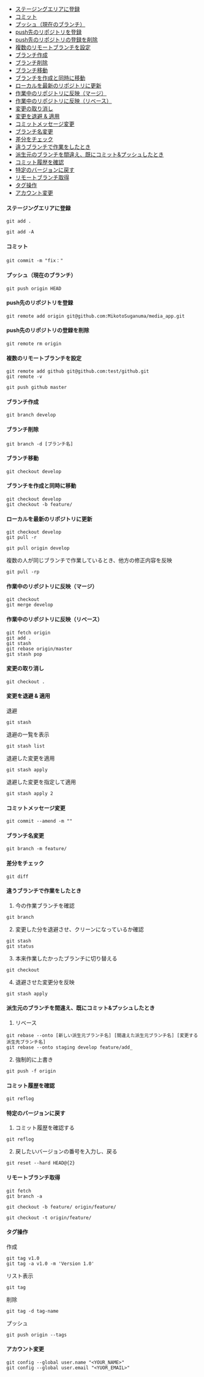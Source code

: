 - [ステージングエリアに登録](#ステージングエリアに登録)
- [コミット](#コミット)
- [プッシュ（現在のブランチ）](#プッシュ現在のブランチ)
- [push先のリポジトリを登録](#push先のリポジトリを登録)
- [push先のリポジトリの登録を削除](#push先のリポジトリの登録を削除)
- [複数のリモートブランチを設定](#複数のリモートブランチを設定)
- [ブランチ作成](#ブランチ作成)
- [ブランチ削除](#ブランチ削除)
- [ブランチ移動](#ブランチ移動)
- [ブランチを作成と同時に移動](#ブランチを作成と同時に移動)
- [ローカルを最新のリポジトリに更新](#ローカルを最新のリポジトリに更新)
- [作業中のリポジトリに反映（マージ）](#作業中のリポジトリに反映マージ)
- [作業中のリポジトリに反映（リベース）](#作業中のリポジトリに反映リベース)
- [変更の取り消し](#変更の取り消し)
- [変更を退避 & 適用](#変更を退避--適用)
- [コミットメッセージ変更](#コミットメッセージ変更)
- [ブランチ名変更](#ブランチ名変更)
- [差分をチェック](#差分をチェック)
- [違うブランチで作業をしたとき](#違うブランチで作業をしたとき)
- [派生元のブランチを間違え、既にコミット&プッシュしたとき](#派生元のブランチを間違え既にコミットプッシュしたとき)
- [コミット履歴を確認](#コミット履歴を確認)
- [特定のバージョンに戻す](#特定のバージョンに戻す)
- [リモートブランチ取得](#リモートブランチ取得)
- [タグ操作](#タグ操作)
- [アカウント変更](#アカウント変更)

#### ステージングエリアに登録
```
git add .
```
```
git add -A
```

#### コミット
```
git commit -m "fix："
```

#### プッシュ（現在のブランチ）
```
git push origin HEAD
```

#### push先のリポジトリを登録
```
git remote add origin git@github.com:MikotoSuganuma/media_app.git
```

#### push先のリポジトリの登録を削除
```
git remote rm origin
```

#### 複数のリモートブランチを設定
```
git remote add github git@github.com:test/github.git
git remote -v
```

```
git push github master
```

#### ブランチ作成
```
git branch develop
```

#### ブランチ削除
```
git branch -d [ブランチ名]
```

#### ブランチ移動
```
git checkout develop
```

#### ブランチを作成と同時に移動
```
git checkout develop
git checkout -b feature/
```

#### ローカルを最新のリポジトリに更新
```
git checkout develop
git pull -r
```

```
git pull origin develop
```

複数の人が同じブランチで作業しているとき、他方の修正内容を反映
```
git pull -rp
```

#### 作業中のリポジトリに反映（マージ）
```
git checkout
git merge develop
```

#### 作業中のリポジトリに反映（リベース）
```
git fetch origin
git add .
git stash
git rebase origin/master
git stash pop
```

#### 変更の取り消し
```
git checkout .
```

#### 変更を退避 & 適用
退避
```
git stash
```

退避の一覧を表示
```
git stash list
```

退避した変更を適用
```
git stash apply
```

退避した変更を指定して適用
```
git stash apply 2
```

#### コミットメッセージ変更
```
git commit --amend -m ""
```

#### ブランチ名変更
```
git branch -m feature/
```

#### 差分をチェック
```
git diff
```

#### 違うブランチで作業をしたとき

1. 今の作業ブランチを確認
```
git branch
```

2. 変更した分を退避させ、クリーンになっているか確認
```
git stash
git status
```

3. 本来作業したかったブランチに切り替える
```
git checkout
```

4. 退避させた変更分を反映
```
git stash apply
```

#### 派生元のブランチを間違え、既にコミット&プッシュしたとき
1. リベース
```
git rebase --onto [新しい派生元ブランチ名] [間違えた派生元ブランチ名] [変更する派生先ブランチ名]
git rebase --onto staging develop feature/add_
```

2. 強制的に上書き
```
git push -f origin
```


#### コミット履歴を確認
```
git reflog
```

#### 特定のバージョンに戻す
1. コミット履歴を確認する
```
git reflog
```
2. 戻したいバージョンの番号を入力し、戻る
```
git reset --hard HEAD@{2}
```

#### リモートブランチ取得
```
git fetch
git branch -a
```

```
git checkout -b feature/ origin/feature/
```

```
git checkout -t origin/feature/
```

#### タグ操作

作成
```
git tag v1.0
git tag -a v1.0 -m 'Version 1.0'
```

リスト表示
```
git tag
```

削除
```
git tag -d tag-name
```

プッシュ
```
git push origin --tags
```

#### アカウント変更
```
git config --global user.name "<YOUR_NAME>"
git config --global user.email "<YUOR_EMAIL>"
```